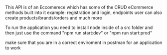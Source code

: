 This API is of an Eccomerece which has some of the CRUD eCommerce methods built into it example: registration and login,
endpoints user can also create products/brands/orders and much more

To run the application you need to install  node inside of a src folder and then just use the command "npm run start:dev" or "npm run start:prod" 

make sure that you are in a correct enviroment in postman for an application to work 
